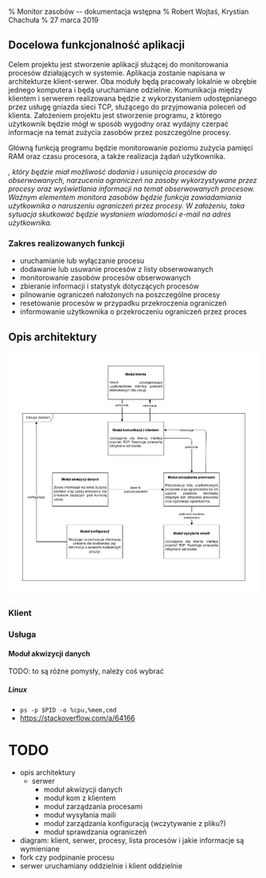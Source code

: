 % Monitor zasobów -- dokumentacja wstępna
% Robert Wojtaś, Krystian Chachuła
% 27 marca 2019

## Docelowa funkcjonalność aplikacji

Celem projektu jest stworzenie aplikacji służącej do monitorowania procesów działających w systemie. Aplikacja zostanie napisana w architekturze klient-serwer. Oba moduły będą pracowały lokalnie w obrębie jednego komputera i będą uruchamiane odzielnie.  Komunikacja między klientem i serwerem realizowana będzie z wykorzystaniem udostępnianego przez usługę gniazda sieci TCP, służącego do przyjmowania poleceń od klienta. Założeniem projektu jest stworzenie programu, z którego użytkownik będzie mógł w sposób wygodny oraz wydajny czerpać informacje na temat zużycia zasobów przez poszczególne procesy. 

Główną funkcją programu będzie monitorowanie poziomu zużycia pamięci RAM oraz czasu procesora, a także realizacja żądań użytkownika.

*, który będzie miał możliwość dodania i usunięcia procesów do obserwowanych, narzucenia ograniczeń na zasoby wykorzystywane przez procesy oraz wyświetlania informacji na temat obserwowanych procesow. Ważnym elementem monitora zasobów będzie funkcja zawiadamiania użytkownika o naruszeniu ograniczeń przez procesy. W założeniu, taka sytuacja skutkować będzie wysłaniem wiadomości e-mail na adres użytkownika.*

### Zakres realizowanych funkcji
* uruchamianie lub wyłączanie procesu
* dodawanie lub usuwanie procesów z listy obserwowanych
* monitorowanie zasobów procesów obserwowanych 
* zbieranie informacji i statystyk dotyczących procesów
* pilnowanie ograniczeń nałożonych na poszczególne procesy
* resetowanie procesów w przypadku przekroczenia ograniczeń
* informowanie użytkownika o przekroczeniu ograniczeń przez proces

## Opis architektury


![Diagram architektury](diagram.png)


### Klient

### Usługa

#### Moduł akwizycji danych

 TODO: to są różne pomysły, należy coś wybrać
 
 
##### Linux

* `ps -p $PID -o %cpu,%mem,cmd`
* https://stackoverflow.com/a/64166



# TODO
* opis architektury
  * serwer
    * moduł akwizycji danych
    * moduł kom z klientem
    * moduł zarządzania procesami
    * moduł wysyłania maili
    * moduł zarządzania konfiguracją (wczytywanie z pliku?)
    * moduł sprawdzania ograniczeń
* diagram: klient, serwer, procesy, lista procesów i jakie informacje są wymieniane
* fork czy podpinanie procesu
* serwer uruchamiany oddzielnie i klient oddzielnie
